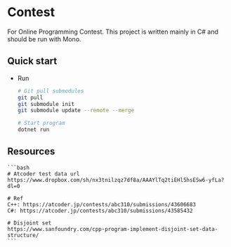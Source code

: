 # Contest

For Online Programming Contest.
This project is written mainly in C# and should be run with Mono.


## Quick start

- Run

	```bash
	# Git pull submodules
	git pull
	git submodule init
	git submodule update --remote --merge

	# Start program
	dotnet run
	```


## Resources

	```bash
	# Atcoder test data url
	https://www.dropbox.com/sh/nx3tnilzqz7df8a/AAAYlTq2tiEHl5hsESw6-yfLa?dl=0

	# Ref
	C++: https://atcoder.jp/contests/abc310/submissions/43606683
	C#: https://atcoder.jp/contests/abc310/submissions/43585432

	# Disjoint set
	https://www.sanfoundry.com/cpp-program-implement-disjoint-set-data-structure/
	```

